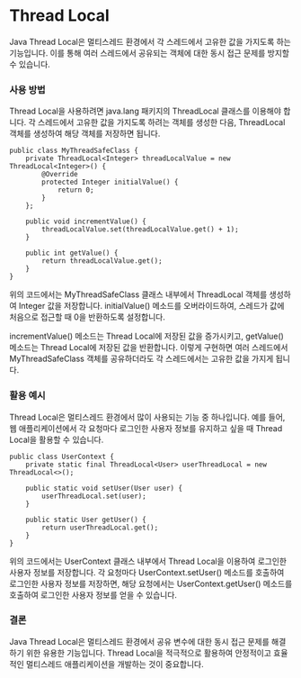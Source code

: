 # Thread Local

Java Thread Local은 멀티스레드 환경에서 각 스레드에서 고유한 값을 가지도록 하는 기능입니다. 이를 통해 여러 스레드에서 공유되는 객체에 대한 동시 접근 문제를 방지할 수 있습니다.

### 사용 방법

Thread Local을 사용하려면 java.lang 패키지의 ThreadLocal 클래스를 이용해야 합니다. 각 스레드에서 고유한 값을 가지도록 하려는 객체를 생성한 다음, ThreadLocal 객체를 생성하여 해당 객체를 저장하면 됩니다.

```
public class MyThreadSafeClass {
    private ThreadLocal<Integer> threadLocalValue = new ThreadLocal<Integer>() {
        @Override
        protected Integer initialValue() {
            return 0;
        }
    };

    public void incrementValue() {
        threadLocalValue.set(threadLocalValue.get() + 1);
    }

    public int getValue() {
        return threadLocalValue.get();
    }
}

```

위의 코드에서는 MyThreadSafeClass 클래스 내부에서 ThreadLocal 객체를 생성하여 Integer 값을 저장합니다. initialValue() 메소드를 오버라이드하여, 스레드가 값에 처음으로 접근할 때 0을 반환하도록 설정합니다.

incrementValue() 메소드는 Thread Local에 저장된 값을 증가시키고, getValue() 메소드는 Thread Local에 저장된 값을 반환합니다. 이렇게 구현하면 여러 스레드에서 MyThreadSafeClass 객체를 공유하더라도 각 스레드에서는 고유한 값을 가지게 됩니다.

### 활용 예시

Thread Local은 멀티스레드 환경에서 많이 사용되는 기능 중 하나입니다. 예를 들어, 웹 애플리케이션에서 각 요청마다 로그인한 사용자 정보를 유지하고 싶을 때 Thread Local을 활용할 수 있습니다.

```
public class UserContext {
    private static final ThreadLocal<User> userThreadLocal = new ThreadLocal<>();

    public static void setUser(User user) {
        userThreadLocal.set(user);
    }

    public static User getUser() {
        return userThreadLocal.get();
    }
}

```

위의 코드에서는 UserContext 클래스 내부에서 Thread Local을 이용하여 로그인한 사용자 정보를 저장합니다. 각 요청마다 UserContext.setUser() 메소드를 호출하여 로그인한 사용자 정보를 저장하면, 해당 요청에서는 UserContext.getUser() 메소드를 호출하여 로그인한 사용자 정보를 얻을 수 있습니다.

### 결론

Java Thread Local은 멀티스레드 환경에서 공유 변수에 대한 동시 접근 문제를 해결하기 위한 유용한 기능입니다. Thread Local을 적극적으로 활용하여 안정적이고 효율적인 멀티스레드 애플리케이션을 개발하는 것이 중요합니다.
